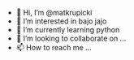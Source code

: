 - 👋 Hi, I’m @matkrupicki
- 👀 I’m interested in bajo jajo
- 🌱 I’m currently learning python
- 💞️ I’m looking to collaborate on ...
- 📫 How to reach me ...

<!---
matkrupicki/matkrupicki is a ✨ special ✨ repository because its `README.md` (this file) appears on your GitHub profile.
You can click the Preview link to take a look at your changes.
--->
